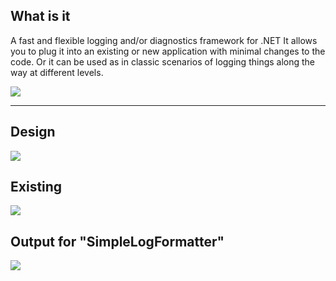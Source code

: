 
## What is it
A fast and flexible logging and/or diagnostics framework for .NET
It allows you to plug it into an existing or new application with minimal changes to the code.
Or it can be used as in classic scenarios of logging things along the way at different levels.

![](https://raw.github.com/ukoreh/dotnetlog/master/logo.png) 

---

## Design
![](https://raw.github.com/ukoreh/dotnetlog/master/arch.png) 

## Existing
![](https://raw.github.com/ukoreh/dotnetlog/master/existing.png) 

## Output for "SimpleLogFormatter"
![](https://raw.github.com/ukoreh/dotnetlog/master/SimpleLogFormatterOutput.png) 
